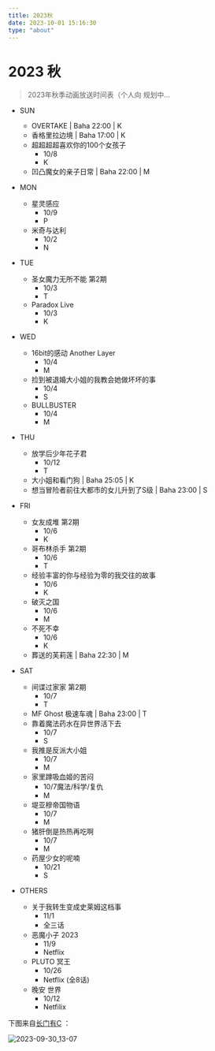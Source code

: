 ```yaml
---
title: 2023秋
date: 2023-10-01 15:16:30
type: "about"
---
```


# 2023 秋

> 2023年秋季动画放送时间表（个人向
> 规划中...

- SUN
    * OVERTAKE | Baha 22:00 | K
    * 香格里拉边境 | Baha 17:00 | K
    * 超超超超喜欢你的100个女孩子
        + 10/8
        + K
    * 凹凸魔女的亲子日常 | Baha 22:00 | M

- MON
    * 星灵感应
        + 10/9
        + P
    * 米奇与达利
        + 10/2
        + N

- TUE
    * 圣女魔力无所不能 第2期
        + 10/3
        + T
    * Paradox Live 
        + 10/3
        + K

- WED
    * 16bit的感动 Another Layer
        + 10/4
        + M
    * 捡到被退婚大小姐的我教会她做坏坏的事
        + 10/4
        + S
    * BULLBUSTER
        + 10/4
        + M

- THU
    * 放学后少年花子君
        + 10/12
        + T
    * 大小姐和看门狗 | Baha 25:05 | K
    * 想当冒险者前往大都市的女儿升到了S级 | Baha 23:00 | S

- FRI
    * 女友成堆 第2期
        + 10/6
        + K
    * 哥布林杀手 第2期
        + 10/6
        + T
    * 经验丰富的你与经验为零的我交往的故事
        + 10/6
        + K
    * 破灭之国
        + 10/6
        + M
    * 不死不幸
        + 10/6
        + K
    * 葬送的芙莉莲 | Baha 22:30 | M

- SAT
    * 间谍过家家 第2期
        + 10/7
        + T
    * MF Ghost 极速车魂 | Baha 23:00 | T
    * 靠着魔法药水在异世界活下去
        + 10/7
        + S
    * 我推是反派大小姐
        + 10/7
        + M
    * 家里蹲吸血姬的苦闷
        + 10/7魔法/科学/复仇
        + M
    * 堤亚穆帝国物语
        + 10/7
        + M
    * 猪肝倒是热热再吃啊
        + 10/7
        + M
    * 药屋少女的呢喃
        + 10/21
        + S

- OTHERS
    * 关于我转生变成史莱姆这档事
        + 11/1
        + 全三话
    * 恶魔小子 2023
        + 11/9
        + Netflix 
    * PLUTO 冥王
        + 10/26
        + Netflix (全8话)
    * 晚安 世界
        + 10/12
        + Netfilix



下图来自[长门有C](https://www.bilibili.com/video/BV1vu411372v) ：

![2023-09-30_13-07](https://s2.loli.net/2023/10/02/Xrb2MZfHqUkYmWa.png)

